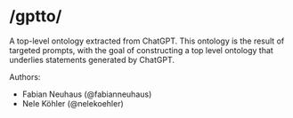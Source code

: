 # /gptto/

A top-level ontology extracted from ChatGPT. This ontology is the result of targeted prompts, with the goal of constructing a top level ontology that underlies statements generated by ChatGPT.

Authors:

* Fabian Neuhaus (@fabianneuhaus)
* Nele Köhler (@nelekoehler)